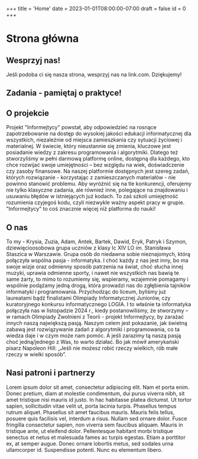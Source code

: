 +++
title = 'Home'
date = 2023-01-01T08:00:00-07:00
draft = false
id = 0
+++

# Strona główna

## Wesprzyj nas!
Jeśli podoba ci się nasza strona, wesprzyj nas na link.com. Dziękujemy!

## Zadania - pamiętaj o praktyce!

## O projekcie
Projekt "Informejtycy" powstał, aby odpowiedzieć na rosnące zapotrzebowanie na dostęp do wysokiej jakości edukacji informatycznej dla wszystkich, niezależnie od miejsca zamieszkania czy sytuacji życiowej i materialnej. W świecie, który nieustannie się zmienia, kluczowe jest posiadanie wiedzy z zakresu programowania i algorytmiki. Dlatego też stworzyliśmy w pełni darmową platformę online, dostępną dla każdego, kto chce rozwijać swoje umiejętności – bez względu na wiek, doświadczenie czy zasoby finansowe. Na naszej platformie dostępnych jest szereg zadań, których rozwiązanie - korzystając z zamieszczanych materiałów - nie powinno stanowić problemu. Aby wyróżnić się na tle konkurencji, oferujemy nie tylko klasyczne zadania, ale również inne, polegające na znajdowaniu i usuwaniu błędów w istniejących już kodach. To zaś szkoli umiejętność rozumienia czyjegoś kodu, czyli niezwykle ważny aspekt pracy w grupie. "Informejtycy" to coś znacznie więcej niż platforma do nauki!

## O nas
To my - Krysia, Zuzia, Adam, Antek, Bartek, Dawid, Eryk, Patryk i Szymon, dziewięcioosobowa grupa uczniów z klasy Ic XIV LO im. Stanisława Staszica w Warszawie. Grupa osób do niedawna sobie nieznajomych, którą połączyła wspólna pasja - informatyka. I choć każdy z nas jest inny, bo ma swoje wizje oraz odmienny sposób patrzenia na świat, choć słucha innej muzyki, uprawia odmienne sporty, i nawet nie wszystkich nas bawią te same żarty, to mimo to rozumiemy się, wspieramy, wzajemnie pomagamy i wspólnie podążamy jedną drogą, która prowadzi nas do zgłębienia tajników informatyki i programowania. Przychodząc do liceum, byliśmy już laureatami bądź finalistami Olimpiady Informatycznej Juniorów, czy kuratoryjnego konkursu informatycznego LOGIA. I to właśnie ta informatyka połączyła nas w listopadzie 2024 r., kiedy postanowiliśmy, że stworzymy – w ramach Olimpiady Zwolnieni z Teorii - projekt Informejtycy, by zarażać innych naszą największą pasją. Naszym celem jest pokazanie, jak świetną zabawą jest rozwiązywanie zadań z algorytmiki i programowania, co ta wiedza daje i w czym może nam pomóc. A jeśli zarazimy tą naszą pasją choć jedną/jednego z Was, to warto działać. Bo jak mówił amerykański pisarz Napoleon Hill: „Jeśli nie możesz robić rzeczy wielkich, rób małe rzeczy w wielki sposób”.

## Nasi patroni i partnerzy
Lorem ipsum dolor sit amet, consectetur adipiscing elit. Nam et porta enim. Donec pretium, diam at molestie condimentum, dui purus viverra nibh, sit amet tristique nisi mauris id justo. In hac habitasse platea dictumst. Ut tortor sapien, sollicitudin vitae velit ut, porta lacinia turpis. Phasellus tempus rutrum aliquet. Phasellus sit amet faucibus mauris. Mauris felis tellus, posuere quis facilisis vel, interdum a risus. Nullam sed ornare dolor. Fusce fringilla consectetur sapien, non viverra sem faucibus aliquam. Mauris in tristique ante, ut eleifend dolor. Pellentesque habitant morbi tristique senectus et netus et malesuada fames ac turpis egestas. Etiam a porttitor ex, at semper augue. Donec ornare lobortis metus, sed sodales urna ullamcorper id. Suspendisse potenti. Nunc eu elementum libero.